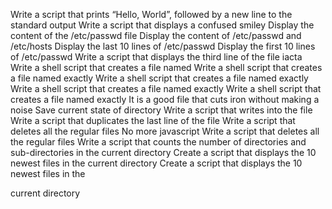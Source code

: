 Write a script that prints “Hello, World”, followed by a new line to the standard output
Write a script that displays a confused smiley
Display the content of the /etc/passwd file
Display the content of /etc/passwd and /etc/hosts
Display the last 10 lines of /etc/passwd
Display the first 10 lines of /etc/passwd
Write a script that displays the third line of the file iacta
Write a shell script that creates a file named
Write a shell script that creates a file named exactly
Write a shell script that creates a file named exactly
Write a shell script that creates a file named exactly
Write a shell script that creates a file named exactly
It is a good file that cuts iron without making a noise
Save current state of directory
Write a script that writes into the file
Write a script that duplicates the last line of the file
Write a script that deletes all the regular files
No more javascript
Write a script that deletes all the regular files
Write a script that counts the number of directories and sub-directories in the current directory
Create a script that displays the 10 newest files in the current directory
Create a script that displays the 10 newest files in the

 current directory
